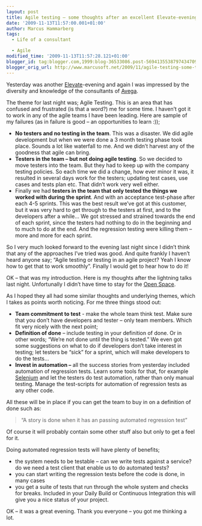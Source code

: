 ```yaml
---
layout: post
title: Agile testing – some thoughts after an excellent Elevate-evening
date: '2009-11-13T11:57:00.001+01:00'
author: Marcus Hammarberg
tags:
  - Life of a consultant

  - Agile
modified_time: '2009-11-13T11:57:28.121+01:00'
blogger_id: tag:blogger.com,1999:blog-36533086.post-5694135538797434709
blogger_orig_url: http://www.marcusoft.net/2009/11/agile-testing-some-thoughts-after.html
---
```



Yesterday was another
<a href="http://blog.avegagroup.se/elevate/" target="_blank">Elevate</a>-evening
and again I was impressed by the diversity and knowledge of the
consultants of
<a href="http://www.avegagroup.se" target="_blank">Avega</a>.

The theme for last night was; Agile Testing. This is an area that has
confused and frustrated (is that a word?) me for some time. I haven’t
got it to work in any of the agile teams I have been leading. Here are
sample of my failures (as in failure is good – an opportunities to learn
:));

- **No testers and no testing in the team**. This was a disaster. We
    did agile development but when we were done a 3 month testing phase
    took place. Sounds a lot like waterfall to me. And we didn’t harvest
    any of the goodness that agile can bring.
- **Testers in the team – but not doing agile testing**. So we decided
    to move testers into the team. But they had to keep up with the
    company testing policies. So each time we did a change, how ever
    minor it was, it resulted in several days work for the testers;
    updating test cases, use cases and tests plan etc.
    That didn’t work very well either.
- Finally we had **testers in the team that only tested the things we
    worked with during the sprint**. And with an acceptance test-phase
    after each 4-5 sprints. This was the best result we’ve got at this
    customer, but it was very hard to get through to the testers at
    first, and to the developers after a while…
    We got stressed and strained towards the end of each sprint, since
    the testers had nothing to do in the beginning and to much to do at
    the end. And the regression testing were killing them – more and
    more for each sprint.

So I very much looked forward to the evening last night since I didn’t
think that any of the approaches I’ve tried was good. And quite frankly
I haven’t heard anyone say; “Agile testing or testing in an agile
project? Yeah I know how to get that to work smoothly”.
Finally I would get to hear how to do it!

OK – that was my introduction. Here is my thoughts after the lightning
talks last night. Unfortunally I didn’t have time to stay for the
<a href="http://en.wikipedia.org/wiki/Open_Space_Technology"
target="_blank">Open Space</a>.

As I hoped they all had some similar thoughts and underlying themes,
which I takes as points worth noticing. For me three things stood out:

- **Team commitment to test** - make the whole team think test. Make
    sure that you don’t have developers and tester – only team members.
    Which fit very nicely with the next point;
- **Definition of done** – include testing in your definition of done.
    Or in other words; “We’re not done until the thing is tested.”
    We even got some suggestions on what to do if developers don’t take
    interest in testing; let testers be “sick” for a sprint, which will
    make developers to do the tests…
- **Invest in automation –** all the success stories from yesterday
    included automation of regression tests. Learn some tools for that,
    for example
    <a href="http://seleniumhq.org/" target="_blank">Selenium</a> and
    let the testers do test automation, rather than only manual
    testing.
    Manage the test-scripts for automation of regression tests as any
    other code.

All these will be in place if you can get the team to buy in on a
definition of done such as:

> “A story is done when it has an passing automated regression test”

Of course it will probably contain some other stuff also but only to get
a feel for it.

Doing automated regression tests will have plenty of benefits;

- the system needs to be testable – can we write tests against a
    service? do we need a test client that enable us to do automated
    tests?
- you can start writing the regression tests before the code is done,
    in many cases
- you get a suite of tests that run through the whole system and
    checks for breaks. Included in your Daily Build or Continuous
    Integration this will give you a nice status of your project.

OK – it was a great evening. Thank you everyone – you got me thinking a
lot.
